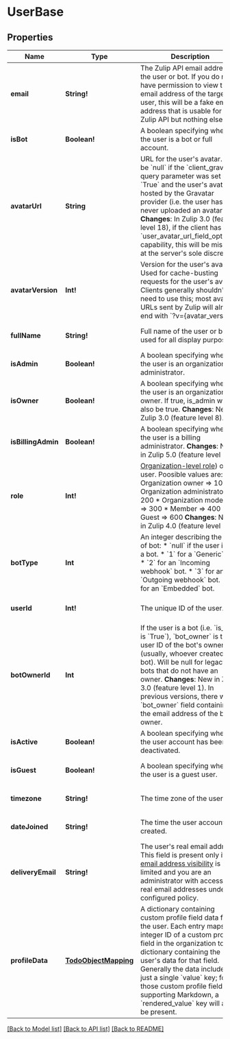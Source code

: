 # UserBase

## Properties
Name | Type | Description | Notes
------------ | ------------- | ------------- | -------------
**email** | **String!** | The Zulip API email address of the user or bot.  If you do not have permission to view the email address of the target user, this will be a fake email address that is usable for the Zulip API but nothing else.  | [optional] [default to null]
**isBot** | **Boolean!** | A boolean specifying whether the user is a bot or full account.  | [optional] [default to null]
**avatarUrl** | **String** | URL for the user&#39;s avatar.  Will be &#x60;null&#x60; if the &#x60;client_gravatar&#x60; query parameter was set to &#x60;True&#x60; and the user&#39;s avatar is hosted by the Gravatar provider (i.e. the user has never uploaded an avatar).  **Changes**: In Zulip 3.0 (feature level 18), if the client has the &#x60;user_avatar_url_field_optional&#x60; capability, this will be missing at the server&#39;s sole discretion.  | [optional] [default to null]
**avatarVersion** | **Int!** | Version for the user&#39;s avatar.  Used for cache-busting requests for the user&#39;s avatar.  Clients generally shouldn&#39;t need to use this; most avatar URLs sent by Zulip will already end with &#x60;?v&#x3D;{avatar_version}&#x60;.  | [optional] [default to null]
**fullName** | **String!** | Full name of the user or bot, used for all display purposes.  | [optional] [default to null]
**isAdmin** | **Boolean!** | A boolean specifying whether the user is an organization administrator.  | [optional] [default to null]
**isOwner** | **Boolean!** | A boolean specifying whether the user is an organization owner. If true, is_admin will also be true.  **Changes**: New in Zulip 3.0 (feature level 8).  | [optional] [default to null]
**isBillingAdmin** | **Boolean!** | A boolean specifying whether the user is a billing administrator.  **Changes**: New in Zulip 5.0 (feature level 73).  | [optional] [default to null]
**role** | **Int!** | [Organization-level role](/help/roles-and-permissions)) of the user. Poosible values are:  * Organization owner &#x3D;&gt; 100 * Organization administrator &#x3D;&gt; 200 * Organization moderator &#x3D;&gt; 300 * Member &#x3D;&gt; 400 * Guest &#x3D;&gt; 600  **Changes**: New in Zulip 4.0 (feature level 59).  | [optional] [default to null]
**botType** | **Int** | An integer describing the type of bot: * &#x60;null&#x60; if the user isn&#39;t a bot. * &#x60;1&#x60; for a &#x60;Generic&#x60; bot. * &#x60;2&#x60; for an &#x60;Incoming webhook&#x60; bot. * &#x60;3&#x60; for an &#x60;Outgoing webhook&#x60; bot. * &#x60;4&#x60; for an &#x60;Embedded&#x60; bot.  | [optional] [default to null]
**userId** | **Int!** | The unique ID of the user.  | [optional] [default to null]
**botOwnerId** | **Int** | If the user is a bot (i.e. &#x60;is_bot&#x60; is &#x60;True&#x60;), &#x60;bot_owner&#x60; is the user ID of the bot&#39;s owner (usually, whoever created the bot).  Will be null for legacy bots that do not have an owner.  **Changes**: New in Zulip 3.0 (feature level 1).  In previous versions, there was a &#x60;bot_owner&#x60; field containing the email address of the bot&#39;s owner.  | [optional] [default to null]
**isActive** | **Boolean!** | A boolean specifying whether the user account has been deactivated.  | [optional] [default to null]
**isGuest** | **Boolean!** | A boolean specifying whether the user is a guest user.  | [optional] [default to null]
**timezone** | **String!** | The time zone of the user.  | [optional] [default to null]
**dateJoined** | **String!** | The time the user account was created.  | [optional] [default to null]
**deliveryEmail** | **String!** | The user&#39;s real email address.  This field is present only if [email address visibility](/help/restrict-visibility-of-email-addresses) is limited and you are an administrator with access to real email addresses under the configured policy.  | [optional] [default to null]
**profileData** | [**TodoObjectMapping**](TODO_OBJECT_MAPPING.md) | A dictionary containing custom profile field data for the user. Each entry maps the integer ID of a custom profile field in the organization to a dictionary containing the user&#39;s data for that field.  Generally the data includes just a single &#x60;value&#x60; key; for those custom profile fields supporting Markdown, a &#x60;rendered_value&#x60; key will also be present.  | [optional] [default to null]

[[Back to Model list]](../README.md#documentation-for-models) [[Back to API list]](../README.md#documentation-for-api-endpoints) [[Back to README]](../README.md)


